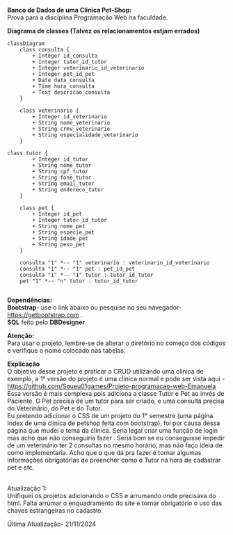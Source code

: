 <b>Banco de Dados de uma Clínica Pet-Shop:</b></br>
Prova para a disciplina Programação Web na faculdade.

<b>Diagrama de classes (Talvez os relacionamentos estjam errados)</b>
```mermaid
classDiagram
    class consulta {
        + Integer id_consulta
        + Integer tutor_id_tutor
        + Integer veterinario_id_veterinario
        + Integer pet_id_pet
        + Date data_consulta
        + Time hora_consulta
        + Text descricao_consulta
    }

    class veterinario {
        + Integer id_veterinario
        + String nome_veterinario
        + String crmv_veterinario
        + String especialidade_veterinario
    }

class tutor {
        + Integer id_tutor
        + String nome_tutor
        + String cpf_tutor
        + String fone_tutor
        + String email_tutor
        + String endereco_tutor
    }

    class pet {
        + Integer id_pet
        + Integer tutor_id_tutor
        + String nome_pet
        + String especie_pet
        + String idade_pet
        + String peso_pet
    }

    consulta "1" *-- "1" veterinario : veterinario_id_veterinario
    consulta "1" *-- "1" pet : pet_id_pet
    consulta "1" *-- "1" tutor : tutor_id_tutor
    pet "1" *-- "n" tutor : tutor_id_tutor


```
<b>Dependências:</b></br>
<b>Bootstrap</b>- use o link abaixo ou pesquise no seu navegador-
https://getbootstrap.com .</br>
<b>SQL</b> feito pelo <b>DBDesigner</b>.

<b>Atenção:</b></br>
Para usar o projeto, lembre-se de alterar o diretório no começo dos códigos e verifique o nome colocado nas tabelas.

<b>Explicação</b></br>
O objetivo desse projeto é praticar o CRUD utilizando uma clínica de exemplo, a 1° versão do projeto é uma clínica normal e pode ser vista aqui -
https://github.com/Soueu01games/Projeto-programacao-web-Emanuela </br>
Essa versão é mais complexa pois adiciona a classe Tutor e Pet ao invés de Paciente. O Pet precisa de um tutor para ser criado, 
e uma consulta precisa do Veterinário, do Pet e do Tutor.</br>
Eu pretendo adicionar o CSS de um projeto do 1° semestre (uma página Index de uma clínica de petshop feita com bootstrap), foi por causa dessa página que mudei o tema da clínica. 
Seria legal criar uma função de login mas acho que não conseguiria fazer . Seria bom se eu conseguisse impedir de um veterinário ter 2 consultas no mesmo horário, mas não faço ideia 
de como implementaria. Acho que o que dá pra fazer é tornar algumas informações obrigatórias de preencher como o Tutor na hora de cadastrar pet e etc.

<br>Atualização 1:</b></br>
Unifiquei os projetos adicionando o CSS e arrumando onde precisava do html. Falta arrumar o enquadramento do site e tornar obrigatório o uso das chaves estrangeiras no cadastro.

Última Atualização- 21/11/2024
